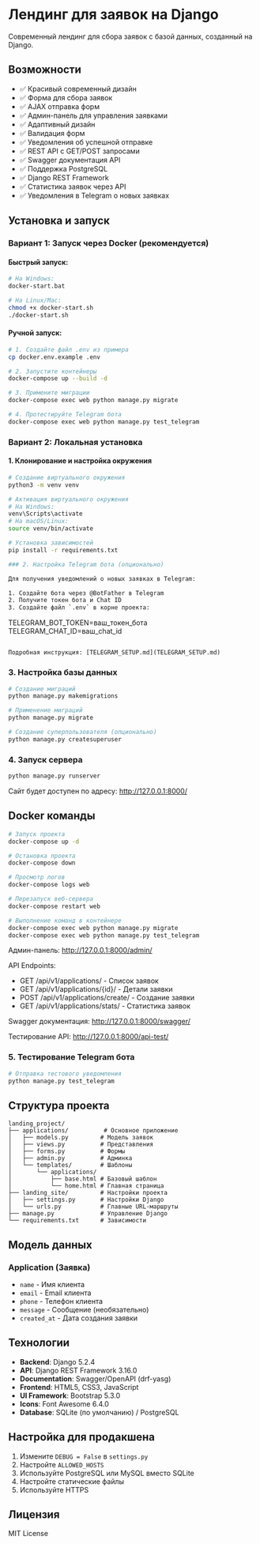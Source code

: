 # Лендинг для заявок на Django

Современный лендинг для сбора заявок с базой данных, созданный на Django.

## Возможности

- ✅ Красивый современный дизайн
- ✅ Форма для сбора заявок
- ✅ AJAX отправка форм
- ✅ Админ-панель для управления заявками
- ✅ Адаптивный дизайн
- ✅ Валидация форм
- ✅ Уведомления об успешной отправке
- ✅ REST API с GET/POST запросами
- ✅ Swagger документация API
- ✅ Поддержка PostgreSQL
- ✅ Django REST Framework
- ✅ Статистика заявок через API
- ✅ Уведомления в Telegram о новых заявках

## Установка и запуск

### Вариант 1: Запуск через Docker (рекомендуется)

#### Быстрый запуск:
```bash
# На Windows:
docker-start.bat

# На Linux/Mac:
chmod +x docker-start.sh
./docker-start.sh
```

#### Ручной запуск:
```bash
# 1. Создайте файл .env из примера
cp docker.env.example .env

# 2. Запустите контейнеры
docker-compose up --build -d

# 3. Примените миграции
docker-compose exec web python manage.py migrate

# 4. Протестируйте Telegram бота
docker-compose exec web python manage.py test_telegram
```

### Вариант 2: Локальная установка

#### 1. Клонирование и настройка окружения

```bash
# Создание виртуального окружения
python3 -m venv venv

# Активация виртуального окружения
# На Windows:
venv\Scripts\activate
# На macOS/Linux:
source venv/bin/activate

# Установка зависимостей
pip install -r requirements.txt

### 2. Настройка Telegram бота (опционально)

Для получения уведомлений о новых заявках в Telegram:

1. Создайте бота через @BotFather в Telegram
2. Получите токен бота и Chat ID
3. Создайте файл `.env` в корне проекта:
```
TELEGRAM_BOT_TOKEN=ваш_токен_бота
TELEGRAM_CHAT_ID=ваш_chat_id
```

Подробная инструкция: [TELEGRAM_SETUP.md](TELEGRAM_SETUP.md)
```

### 3. Настройка базы данных

```bash
# Создание миграций
python manage.py makemigrations

# Применение миграций
python manage.py migrate

# Создание суперпользователя (опционально)
python manage.py createsuperuser
```

### 4. Запуск сервера

```bash
python manage.py runserver
```

Сайт будет доступен по адресу: http://127.0.0.1:8000/

## Docker команды

```bash
# Запуск проекта
docker-compose up -d

# Остановка проекта
docker-compose down

# Просмотр логов
docker-compose logs web

# Перезапуск веб-сервера
docker-compose restart web

# Выполнение команд в контейнере
docker-compose exec web python manage.py migrate
docker-compose exec web python manage.py test_telegram
```

Админ-панель: http://127.0.0.1:8000/admin/

API Endpoints:
- GET /api/v1/applications/ - Список заявок
- GET /api/v1/applications/{id}/ - Детали заявки
- POST /api/v1/applications/create/ - Создание заявки
- GET /api/v1/applications/stats/ - Статистика заявок

Swagger документация: http://127.0.0.1:8000/swagger/

Тестирование API: http://127.0.0.1:8000/api-test/

### 5. Тестирование Telegram бота

```bash
# Отправка тестового уведомления
python manage.py test_telegram
```

## Структура проекта

```
landing_project/
├── applications/          # Основное приложение
│   ├── models.py         # Модель заявок
│   ├── views.py          # Представления
│   ├── forms.py          # Формы
│   ├── admin.py          # Админка
│   └── templates/        # Шаблоны
│       └── applications/
│           ├── base.html # Базовый шаблон
│           └── home.html # Главная страница
├── landing_site/         # Настройки проекта
│   ├── settings.py       # Настройки Django
│   └── urls.py           # Главные URL-маршруты
├── manage.py             # Управление Django
└── requirements.txt      # Зависимости
```

## Модель данных

### Application (Заявка)
- `name` - Имя клиента
- `email` - Email клиента
- `phone` - Телефон клиента
- `message` - Сообщение (необязательно)
- `created_at` - Дата создания заявки

## Технологии

- **Backend**: Django 5.2.4
- **API**: Django REST Framework 3.16.0
- **Documentation**: Swagger/OpenAPI (drf-yasg)
- **Frontend**: HTML5, CSS3, JavaScript
- **UI Framework**: Bootstrap 5.3.0
- **Icons**: Font Awesome 6.4.0
- **Database**: SQLite (по умолчанию) / PostgreSQL

## Настройка для продакшена

1. Измените `DEBUG = False` в `settings.py`
2. Настройте `ALLOWED_HOSTS`
3. Используйте PostgreSQL или MySQL вместо SQLite
4. Настройте статические файлы
5. Используйте HTTPS

## Лицензия

MIT License 